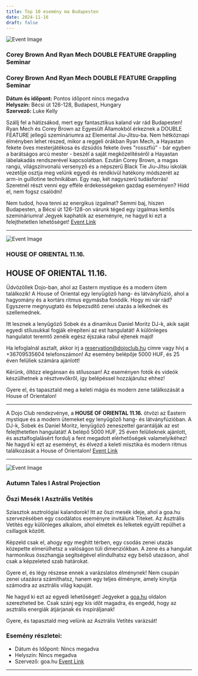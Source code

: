 ```yaml
---
title: Top 10 esemény ma Budapesten
date: 2024-11-16
draft: false
---
```


![Event Image](https://scontent-fra5-1.xx.fbcdn.net/v/t39.30808-6/466790652_28208349528752291_990644348214567747_n.jpg?stp=dst-jpg_s960x960&_nc_cat=100&ccb=1-7&_nc_sid=75d36f&_nc_ohc=4CSExj_noOMQ7kNvgGFx0CR&_nc_zt=23&_nc_ht=scontent-fra5-1.xx&_nc_gid=A4Wa_PAjAkVdYGH5BG9mUK6&oh=00_AYDHTIL30QYjrT6ZNgVp_MjFwbR8ckLufR4d5-tkYq318g&oe=673DFBF4)

 ### Corey Brown And Ryan Mech DOUBLE FEATURE Grappling Seminar 

### Corey Brown And Ryan Mech DOUBLE FEATURE Grappling Seminar

**Dátum és időpont:** Pontos időpont nincs megadva  
**Helyszín:** Bécsi út 126-128, Budapest, Hungary  
**Szervező:** Luke Kelly  

Szállj fel a hátizsákod, mert egy fantasztikus kaland vár rád Budapesten! Ryan Mech és Corey Brown az Egyesült Államokból érkeznek a DOUBLE FEATURE jellegű szemináriumra az Elemental Jiu-Jitsu-ba. Nem hétköznapi élményben lehet részed, mikor a reggeli órákban Ryan Mech, a Hayastan fekete öves mesterjátékosa és dzsúdós fekete öves "rosszfiú" - bár egyben a barátságos arcú mester - beszél a saját megközelítéséről a Hayastan lábelakadás rendszerével kapcsolatban. Ezután Corey Brown, a magas rangú, világszínvonalú versenyző és a népszerű Black Tie Jiu-Jitsu iskolák vezetője osztja meg velünk egyedi és rendkívül hatékony módszerét az arm-in guillotine technikában. Egy nap, két nagyszerű tudásforrás! Szeretnél részt venni egy efféle érdekességeken gazdag eseményen? Hidd el, nem fogsz csalódni!

Nem tudod, hova tenni az energikus izgalmat? Semmi baj, hiszen Budapesten, a Bécsi út 126-128-on várunk téged egy izgalmas kettős szemináriumra! Jegyek kaphatók az eseményre, ne hagyd ki ezt a felejthetetlen lehetőséget!
[Event Link](https://facebook.com/events/1150960666012682)

---
![Event Image](None)

 ### HOUSE OF ORIENTAL 11.16.

## HOUSE OF ORIENTAL 11.16.

Üdvözöllek Dojo-ban, ahol az Eastern mystique és a modern ütem találkozik! A House of Oriental egy lenyűgöző hang- és látványfúzió, ahol a hagyomány és a kortárs ritmus egymásba fonódik. Hogy mi vár rád? Egyszerre megnyugtató és felpezsdítő zenei utazás a lelkednek és szellemednek.

Itt lesznek a lenyűgöző Sobek és a dinamikus Daniel Moritz DJ-k, akik saját egyedi stílusukkal fogják elrepíteni az est hangulatát! A különleges hangulatot teremtő zenéik egész éjszaka rabul ejtenek majd!

Ha lefoglalnál asztalt, akkor írj a reservation@dojoclub.hu címre vagy hívj a +36709535604 telefonszámon! Az esemény belépője 5000 HUF, és 25 éven felüliek számára ajánlott!

Kérünk, öltözz elegánsan és stílusosan! Az eseményen fotók és videók készülhetnek a résztvevőkről, így belépéssel hozzájárulsz ehhez!

Gyere el, és tapasztald meg a keleti mágia és modern zene találkozását a House of Orientalon!

-------------

A Dojo Club rendezvénye, a **HOUSE OF ORIENTAL 11.16.** ötvözi az Eastern mystique és a modern ütemeket egy lenyűgöző hang- és látványfúzióban. A DJ-k, Sobek és Daniel Moritz, lenyűgöző zeneszettel garantálják az est felejthetetlen hangulatát! A belépő 5000 HUF, 25 éven felülieknek ajánlott, és asztalfoglalásért fordulj a fent megadott elérhetőségek valamelyikéhez! Ne hagyd ki ezt az eseményt, és élvezd a keleti misztika és modern ritmus találkozását a House of Orientalon!
[Event Link](https://facebook.com/events/528204019997032)

---
![Event Image](https://scontent-fra3-1.xx.fbcdn.net/v/t39.30808-6/466737393_1691269661590088_4066633897269944159_n.jpg?stp=dst-jpg_s960x960&_nc_cat=101&ccb=1-7&_nc_sid=75d36f&_nc_ohc=SlcWlvnpLlwQ7kNvgG-k98h&_nc_zt=23&_nc_ht=scontent-fra3-1.xx&_nc_gid=AjEo2xPnGlc9YAUGQHj-YqV&oh=00_AYB0UpBZx-RndsuQLmW4vPXlaLKTDJ_SINB3ncXonp56qA&oe=673E12DF)

 ### Autumn Tales I Astral Projection 

### Őszi Mesék I Asztrális Vetítés

Sziasztok asztrológiai kalandorok! Itt az őszi mesék ideje, ahol a goa.hu szervezésében egy csodálatos eseményre invitálunk Titeket. Az Asztrális Vetítés egy különleges alkalom, ahol elmétek és lelketek együtt repülhet a csillagok között.

Képzeld csak el, ahogy egy meghitt térben, egy csodás zenei utazás közepette elmerülhetsz a valóságon túli dimenziókban. A zene és a hangulat harmonikus összhangja segítségével elindulhatsz egy belső utazáson, ahol csak a képzeleted szab határokat.

Gyere el, és légy részese ennek a varázslatos élménynek! Nem csupán zenei utazásra számíthatsz, hanem egy teljes élményre, amely kinyitja számodra az asztrális világ kapuját.

Ne hagyd ki ezt az egyedi lehetőséget! Jegyeket a [goa.hu](https://www.goa.hu) oldalon szerezheted be. Csak szánj egy kis időt magadra, és engedd, hogy az asztrális energiák átjárjanak és inspiráljanak!

Gyere, és tapasztald meg velünk az Asztrális Vetítés varázsát!

### Esemény részletei:
- Dátum és Időpont: Nincs megadva
- Helyszín: Nincs megadva
- Szervező: goa.hu
[Event Link](https://facebook.com/events/842721354634002)

---
